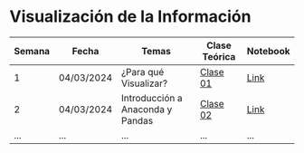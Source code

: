 # Visualización de la Información
| Semana | Fecha       | Temas           | Clase Teórica                                   | Notebook                                       |
|--------|-------------|-----------------|-------------------------------------------------|------------------------------------------------|
| 1      | 04/03/2024  | ¿Para qué Visualizar?  | [Clase 01](clases_teoricas/clase01.pdf)| [Link](url_del_notebook)                       |
| 2      | 04/03/2024  | Introducción a Anaconda y Pandas  | [Clase 02](url_de_la_clase_teorica)                | [Link](url_del_notebook)                       |
| ...    | ...        | ...             | ...                                             | ...                                            |

